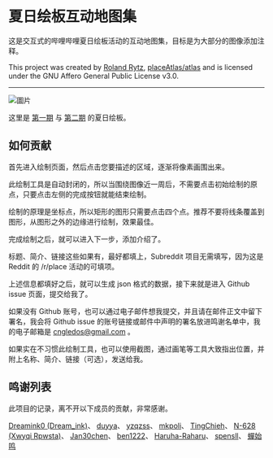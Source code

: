 # 夏日绘板互动地图集

这是交互式的哔哩哔哩夏日绘板活动的互动地图集，目标是为大部分的图像添加注释。

This project was created by [Roland Rytz](https://github.com/RolandR/place-atlas), [placeAtlas/atlas](https://github.com/placeAtlas/atlas) and is licensed under the GNU Affero General Public License v3.0.

---

![圖片](https://user-images.githubusercontent.com/23720620/162550329-c5466fbe-e829-4d8b-92d5-698052382d1b.png)

这里是 [第一期](https://bilipda.gledos.science/1st/) 与 [第二期](https://bilipda.gledos.science/2nd/) 的夏日绘板。

## 如何贡献

首先进入绘制页面，然后点击您要描述的区域，逐渐将像素画围出来。

此绘制工具是自动封闭的，所以当围绕图像近一周后，不需要点击初始绘制的原点，只要点击左侧的完成按钮就能结束绘制。

绘制的原理是坐标点，所以矩形的图形只需要点击四个点。推荐不要将线条覆盖到图形，从图形之外的边缘进行绘制，效果最佳。

完成绘制之后，就可以进入下一步，添加介绍了。

标题、简介、链接这些如果有，最好都填上，Subreddit 项目无需填写，因为这是 Reddit 的 /r/place 活动的可填项。

上述信息都填好之后，就可以生成 json 格式的数据，接下来就是进入 Github issue 页面，提交给我了。

如果没有 Github 账号，也可以通过电子邮件想我提交，并且请在邮件正文中留下署名，我会将 Github issue 的账号链接或邮件中声明的署名放进鸣谢名单中，我的电子邮箱是 cngledos@gmail.com 。

如果实在不习惯此绘制工具，也可以使用截图，通过画笔等工具大致指出位置，并附上名称、简介、链接（可选），发送给我。

## 鸣谢列表

此项目的记录，离不开以下成员的贡献，非常感谢。

[Dreamink0 (Dream_ink)](https://github.com/Dreamink0)、
[duyya](https://github.com/duyya)、
[yzqzss](https://github.com/yzqzss)、
[mkpoli](https://github.com/mkpoli)、
[TingChieh](https://github.com/TingChieh)、
[N-628 (Xwyqi Rpwsta)](https://github.com/N-628)、
[Jan30chen](https://github.com/Jan30chen)、
[ben1222](https://github.com/ben1222)、
[Haruha-Raharu](https://github.com/Haruha-Raharu)、
[spensll](https://github.com/spensll)、
[蟬始鸣](https://space.bilibili.com/19936124 "邮箱署名")
